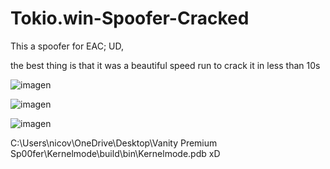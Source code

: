 # Tokio.win-Spoofer-Cracked
This a spoofer for EAC; UD, 

the best thing is that it was a beautiful speed run to crack it in less than 10s

![imagen](https://user-images.githubusercontent.com/95001569/180821142-16c95a77-0255-49e5-bb0d-e05832a0af2a.png)

![imagen](https://user-images.githubusercontent.com/95001569/180821170-23e9897a-1982-4149-a824-719e22f11aad.png)

![imagen](https://user-images.githubusercontent.com/95001569/180821108-19afd756-6283-4cb6-8915-abaeb3ac7eed.png)

C:\Users\nicov\OneDrive\Desktop\Vanity Premium Sp00fer\Kernelmode\build\bin\Kernelmode.pdb
xD
